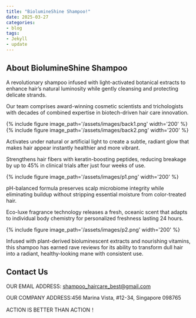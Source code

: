 ```yaml
---
title: "BiolumineShine Shampoo!"
date: 2025-03-27
categories:
- blog
tags:
- Jekyll
- update
---
```


## About BiolumineShine Shampoo

A revolutionary shampoo infused with light-activated botanical extracts to enhance hair’s natural luminosity while gently cleansing and protecting delicate strands.

Our team comprises award-winning cosmetic scientists and trichologists with decades of combined expertise in biotech-driven hair care innovation.

{% include figure image_path='/assets/images/back1.png' width='200' %}
{% include figure image_path='/assets/images/back2.png' width='200' %}

Activates under natural or artificial light to create a subtle, radiant glow that makes hair appear instantly healthier and more vibrant.

Strengthens hair fibers with keratin-boosting peptides, reducing breakage by up to 45% in clinical trials after just four weeks of use.

{% include figure image_path='/assets/images/p1.png' width='200' %}

pH-balanced formula preserves scalp microbiome integrity while eliminating buildup without stripping essential moisture from color-treated hair.

Eco-luxe fragrance technology releases a fresh, oceanic scent that adapts to individual body chemistry for personalized freshness lasting 24 hours.

{% include figure image_path='/assets/images/p2.png' width='200' %}

Infused with plant-derived bioluminescent extracts and nourishing vitamins, this shampoo has earned rave reviews for its ability to transform dull hair into a radiant, healthy-looking mane with consistent use.

## Contact Us

OUR EMAIL ADDRESS: shampoo_haircare_best@gmail.com

OUR COMPANY ADDRESS:456 Marina Vista, #12-34, Singapore 098765

ACTION IS BETTER THAN ACTION！
